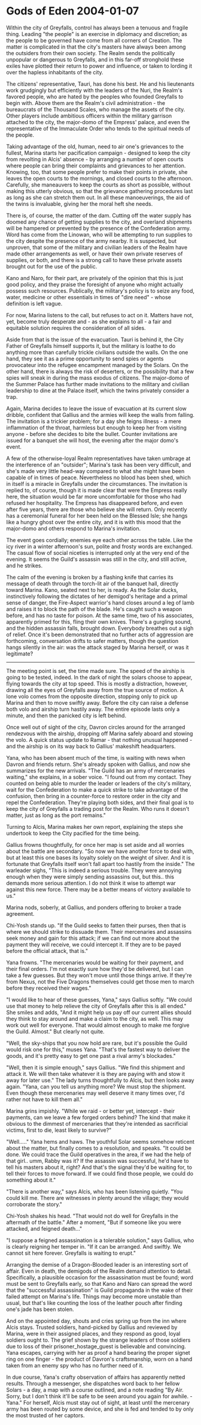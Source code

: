 <!-- TITLE: Gods of Eden 2004-01-07 -->
<!-- SUBTITLE: A game log for Gods of Eden -->

# Gods of Eden 2004-01-07

Within the city of Greyfalls, control has always been a tenuous and fragile thing. Leading "the people" is an exercise in diplomacy and discretion; as the people to be governed have come from all corners of Creation. The matter is complicated in that the city's masters have always been among the outsiders from their own society. The Realm sends the politically unpopular or dangerous to Greyfalls, and in this far-off stronghold these exiles have plotted their return to power and influence, or taken to lording it over the hapless inhabitants of the city.

The citizens' representative, Tauri, has done his best. He and his lieutenants work grudgingly but efficiently with the leaders of the Nuri, the Realm's favored people, who are hated by the peoples who founded Greyfalls to begin with. Above them are the Realm's civil administration - the bureaucrats of the Thousand Scales, who manage the assets of the city. Other players include ambitious officers within the military garrison attached to the city, the major-domo of the Empress' palace, and even the representative of the Immaculate Order who tends to the spiritual needs of the people.

Taking advantage of the old, human, need to air one's grievances to the fullest, Marina starts her pacification campaign - designed to keep the city from revolting in Alcis' absence - by arranging a number of open courts where people can bring their complaints and grievances to her attention. Knowing, too, that some people prefer to make their points in private, she leaves the open courts to the mornings, and closed courts to the afternoon. Carefully, she maneauvers to keep the courts as short as possible, without making this utterly obvious, so that the grievance gathering procedures last as long as she can stretch them out. In all these manoeuverings, the aid of the twins is invaluable, giving her the moral heft she needs.

There is, of course, the matter of the dam. Cutting off the water supply has doomed any chance of getting supplies to the city, and overland shipments will be hampered or prevented by the presence of the Confederation army. Word has come from the Linowan, who will be attempting to run supplies to the city despite the presence of the army nearby. It is suspected, but unproven, that some of the military and civilian leaders of the Realm have made other arrangements as well, or have their own private reserves of supplies, or both, and there is a strong call to have these private assets brought out for the use of the public.

Kano and Naro, for their part, are privately of the opinion that this is just good policy, and they praise the foresight of anyone who might actually possess such resources. Publically, the military's policy is to seize any food, water, medicine or other essentials in times of "dire need" - whose definition is left vague.

For now, Marina listens to the call, but refuses to act on it. Matters have not, yet, become truly desperate and - as she explains to all - a fair and equitable solution requires the consideration of all sides.

Aside from that is the issue of the evacuation. Tauri is behind it, the City Father of Greyfalls himself supports it, but the military is loathe to do anything more than carefully trickle civilians outside the walls. On the one hand, they see it as a prime opportunity to send spies or agents provocateur into the refugee encampment managed by the Solars. On the other hand, there is always the risk of deserters, or the possibility that a few spies will sneak in during the mass exodus of citizens. The major-domo of the Summer Palace has further made invitations to the military and civilian leadership to dine at the Palace itself, which the twins privately consider a trap.

Again, Marina decides to leave the issue of evacuation at its current slow dribble, confident that Gallius and the armies will keep the walls from falling. The invitation is a trickier problem; for a day she feigns illness - a mere inflammation of the throat, harmless but enough to keep her from visiting anyone - before she decides to bite the bullet. Counter invitations are issued for a banquet she will host, the evening after the major domo's event.

A few of the otherwise-loyal Realm representatives have taken umbrage at the interference of an "outsider"; Marina's task has been very difficult, and she's made very little head-way compared to what she might have been capable of in times of peace. Nevertheless no blood has been shed, which in itself is a miracle in Greyfalls under the circumstances. The invitation is replied to, of course, though it is made clear that were the Empress really here, the situation would be far more uncomfortable for those who had refused her hospitality. The Empress has disappeared before, and even after five years, there are those who believe she will return. Only recently has a ceremonial funeral for her been held on the Blessed Isle; she hangs like a hungry ghost over the entire city, and it is with this mood that the major-domo and others respond to Marina's invitation.

The event goes cordially; enemies eye each other across the table. Like the icy river in a winter afternoon's sun, polite and frosty words are exchanged. The casual flow of social niceties is interrupted only at the very end of the evening. It seems the Guild's assassin was still in the city, and still active, and he strikes.

The calm of the evening is broken by a flashing knife that carries its message of death through the torch-lit air of the banquet hall, directly toward Marina. Kano, seated next to her, is ready. As the Solar ducks, instinctively following the dictates of her demigod's heritage and a primal sense of danger, the Fire-Aspect warrior's hand closes around a leg of lamb and raises it to block the path of the blade. He's caught such a weapon before, and has no taste for poison. At the same time, two of his associates, apparently primed for this, fling their own knives. There's a gurgling sound, and the hidden assassin falls, brought down. Everybody breathes out a sigh of relief. Once it's been demonstrated that no further acts of aggression are forthcoming, conversation drifts to safer matters, though the question hangs silently in the air: was the attack staged by Marina herself, or was it legitimate?

---

The meeting point is set, the time made sure. The speed of the airship is going to be tested, indeed. In the dark of night the solars choose to appear, flying towards the city at top speed. This is mostly a distraction, however, drawing all the eyes of Greyfalls away from the true source of motion. A lone volo comes from the opposite direction, stopping only to pick up Marina and then to move swiftly away. Before the city can raise a defense both volo and airship turn hastily away. The entire episode lasts only a minute, and then the panicked city is left behind.

Once well out of sight of the city, Davron circles around for the arranged rendezvous with the airship, dropping off Marina safely aboard and stowing the volo. A quick status update to Ramar - that nothing unusual happened - and the airship is on its way back to Gallius' makeshift headquarters.

Yana, who has been absent much of the time, is waiting with news when Davron and friends return. She's already spoken with Gallius, and now she summarizes for the new arrivals. "The Guild has an army of mercenaries waiting," she explains, in a sober voice. "I found out from my contact. They counted on being able to murder the leader or leaders of the city's military, wait for the Confederation to make a quick strike to take advantage of the confusion, then bring in a counter-force to restore order in the city and repel the Confederation. They're playing both sides, and their final goal is to keep the city of Greyfalls a trading post for the Realm. Who runs it doesn't matter, just as long as the port remains."

Turning to Alcis, Marina makes her own report, explaining the steps she undertook to keep the City pacified for the time being.

Gallius frowns thoughtfully, for once her map is set aside and all worries about the battle are secondary. "So now we have another force to deal with, but at least this one bases its loyalty solely on the weight of silver. And it is fortunate that Greyfalls itself won't fall apart too hastily from the inside." The warleader sighs, "This is indeed a serious trouble. They were annoying enough when they were simply sending assassins out, but this.. this demands more serious attention. I do not think it wise to attempt war against this new force. There may be a better means of victory available to us."

Marina nods, soberly, at Gallius, and ponders offering to broker a trade agreement.

Chi-Yosh stands up. "If the Guild seeks to fatten their purses, then that is where we should strike to dissuade them. Their mercenaries and assassins seek money and gain for this attack; if we can find out more about the payment they will receive, we could intercept it. If they are to be payed before the official attack, that is."

Yana frowns. "The mercenaries would be waiting for their payment, and their final orders. I'm not exactly sure how they'd be delivered, but I can take a few guesses. But they won't move until those things arrive. If they're from Nexus, not the Five Dragons themselves could get those men to march before they received their wages."

"I would like to hear of these guesses, Yana," says Gallius softly. "We could use that money to help relieve the city of Greyfalls after this is all ended." She smiles and adds, "And it might help us pay off our current allies should they think to stay around and make a claim to the city, as well. This may work out well for everyone. That would almost enough to make me forgive the Guild. Almost." But clearly not quite.

"Well, the sky-ships that you now hold are rare, but it's possible the Guild would risk one for this," muses Yana. "That's the fastest way to deliver the goods, and it's pretty easy to get one past a rival army's blockades."

"Well, then it is simple enough," says Gallius. "We find this shipment and attack it. We will then take whatever it is they are paying with and stow it away for later use." The lady turns thoughtfully to Alcis, but then looks away again. "Yana, can you tell us anything more? We must stop the shipment. Even though these mercenaries may well deserve it many times over, I'd rather not have to kill them all."

Marina grins impishly. "While we raid - or better yet, intercept - their payments, can we leave a few forged orders behind? The kind that make it obvious to the dimmest of mercenaries that they're intended as sacrificial victims, first to die, least likely to survive?"

"Well....." Yana hems and haws. The youthful Solar seems somehow reticent about the matter, but finally comes to a resolution, and speaks. "It could be done. We could trace the Guild operatives in the area, if we had the help of that girl.. umm, Rabby was it? If the assassin was successful, he'd have to tell his masters about it, right? And that's the signal they'd be waiting for, to tell their forces to move forward. If we could find those people, we could do something about it."

"There is another way," says Alcis, who has been listening quietly. "You could kill me. There are witnesses in plenty around the village; they would corroborate the story."

Chi-Yosh shakes his head. "That would not do well for Greyfalls in the aftermath of the battle." After a moment, "But if someone like you were attacked, and feigned death..."

"I suppose a feigned assassination is a tolerable solution," says Gallius, who is clearly reigning her temper in. "If it can be arranged. And swiftly. We cannot sit here forever. Greyfalls is waiting to erupt."

Arranging the demise of a Dragon-Blooded leader is an interesting sort of affair. Even in death, the demigods of the Realm demand attention to detail. Specifically, a plausible occasion for the assassination must be found; word must be sent to Greyfalls early, so that Kano and Naro can spread the word that the "successful assassination" is Guild propaganda in the wake of their failed attempt on Marina's life. Things may become more unstable than usual, but that's like counting the loss of the leather pouch after finding one's jade has been stolen.

And on the appointed day, shouts and cries spring up from the inn where Alcis stays. Trusted soldiers, hand-picked by Gallius and reviewed by Marina, were in their assigned places, and they respond as good, loyal soldiers ought to. The grief shown by the strange leaders of those soldiers due to loss of their prisoner_hostage_guest is believable and convincing. Yana escapes, carrying with her as proof a hand bearing the proper signet ring on one finger - the product of Davron's craftsmanship, worn on a hand taken from an enemy spy who has no further need of it.

In due course, Yana's crafty observation of affairs has apparently netted results. Through a messenger, she dispatches word back to her fellow Solars - a day, a map with a course outlined, and a note reading "By Air. Sorry, but I don't think it'll be safe to be seen around you again for awhile. - Yana." For herself, Alcis must stay out of sight, at least until the mercenary army has been routed by some device, and she is fed and tended to by only the most trusted of her captors.